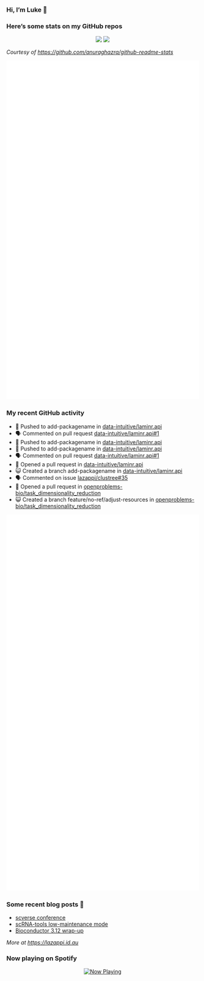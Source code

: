 
<!-- README.md is generated from README.Rmd. Please edit that file -->

### Hi, I’m Luke 👋

<!--
**lazappi/lazappi** is a ✨ _special_ ✨ repository because its `README.md` (this file) appears on your GitHub profile.
&#10;Here are some ideas to get you started:
&#10;- 🔭 I’m currently working on ...
- 🌱 I’m currently learning ...
- 👯 I’m looking to collaborate on ...
- 🤔 I’m looking for help with ...
- 💬 Ask me about ...
- 📫 How to reach me: ...
- 😄 Pronouns: ...
- ⚡ Fun fact: ...
-->

### Here’s some stats on my GitHub repos

<p align="center">
<img src="https://github-readme-stats.vercel.app/api?username=lazappi&count_private=true&show_icons=true&theme=buefy&hide_title=True">
<img src="https://github-readme-stats.vercel.app/api/top-langs/?username=lazappi&hide=html&theme=buefy&layout=compact">
</p>

*Courtesy of <https://github.com/anuraghazra/github-readme-stats>*

<p align="center" style="width:100%;">
<img src="https://github.com/lazappi/lazappi/raw/main/github-intro.svg">
</p>

### My recent GitHub activity

- 📨 Pushed to add-packagename in
  [data-intuitive/laminr.api](https://github.com/data-intuitive/laminr.api)
- 🗣 Commented on pull request
  [data-intuitive/laminr.api#1](https://github.com/data-intuitive/laminr.api#1)
- 📨 Pushed to add-packagename in
  [data-intuitive/laminr.api](https://github.com/data-intuitive/laminr.api)
- 📨 Pushed to add-packagename in
  [data-intuitive/laminr.api](https://github.com/data-intuitive/laminr.api)
- 🗣 Commented on pull request
  [data-intuitive/laminr.api#1](https://github.com/data-intuitive/laminr.api#1)
- 🤔 Opened a pull request in
  [data-intuitive/laminr.api](https://github.com/data-intuitive/laminr.api)
- 😺 Created a branch add-packagename in
  [data-intuitive/laminr.api](https://github.com/data-intuitive/laminr.api)
- 🗣 Commented on issue
  [lazappi/clustree#35](https://github.com/lazappi/clustree#35)
- 🤔 Opened a pull request in
  [openproblems-bio/task_dimensionality_reduction](https://github.com/openproblems-bio/task_dimensionality_reduction)
- 😺 Created a branch feature/no-ref/adjust-resources in
  [openproblems-bio/task_dimensionality_reduction](https://github.com/openproblems-bio/task_dimensionality_reduction)

<p align="center" style="width:100%;">
<img src="https://github.com/lazappi/lazappi/raw/main/github-status.svg">
</p>

### Some recent blog posts 📝

- [scverse
  conference](https://lazappi.id.au/posts/2024-09-15-scverse-conference/)
- [scRNA-tools low-maintenance
  mode](https://lazappi.id.au/posts/2024-03-04-scRNAtools-low-maintenance/)
- [Bioconductor 3.12
  wrap-up](https://lazappi.id.au/posts/2020-10-30-bioconductor-3-12-wrap-up/)

*More at <https://lazappi.id.au>*

<!-- ### My latest tweet 👇 and retweet 👉 -->

### Now playing on Spotify

<p align="center">
<a href="https://now-playing-profile.lazappi.vercel.app/now-playing?open">
<img src="https://now-playing-profile.lazappi.vercel.app/now-playing" width="256" height="64" alt="Now Playing">
</a>
</p>
